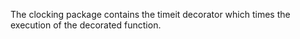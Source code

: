 The clocking package contains the timeit decorator
which times the execution of the decorated function.
